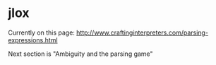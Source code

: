 # jlox

Currently on this page: http://www.craftinginterpreters.com/parsing-expressions.html

Next section is "Ambiguity and the parsing game"